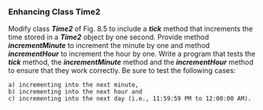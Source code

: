 ### Enhancing Class Time2

Modify class **_Time2_** of Fig. 8.5 to include a **_tick_** method that increments
the time stored in a **_Time2_** object by one second. Provide method _**incrementMinute**_ to increment
the minute by one and method _**incrementHour**_ to increment the hour by one. Write a
program that tests the **_tick_** method, the _**incrementMinute**_ method and the _**incrementHour**_ method
to ensure that they work correctly. Be sure to test the following cases:
    
    a) incrementing into the next minute,
    b) incrementing into the next hour and
    c) incrementing into the next day (i.e., 11:59:59 PM to 12:00:00 AM).